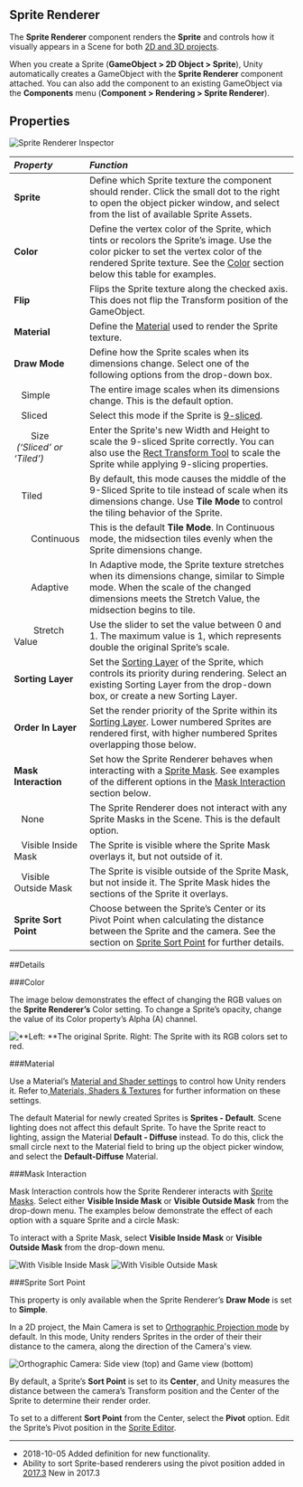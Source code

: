 #
Sprite Renderer
---------------

The __Sprite Renderer__ component renders the __Sprite__ and controls how it visually appears in a Scene for both [2D and 3D projects](https://docs.unity3d.com/Manual/2Dor3D.html).

When you create a Sprite (__GameObject &gt; 2D Object &gt; Sprite__), Unity automatically creates a GameObject with the __Sprite Renderer__ component attached. You can also add the component to an existing GameObject via the __Components__ menu (__Component &gt; Rendering &gt; Sprite Renderer__). 

## Properties
![Sprite Renderer Inspector](../uploads/Main/2D_SpriteRenderer_1.png)

|**_Property_** |**_Function_** |
|:---|:---|
|__Sprite__ |Define which Sprite texture the component should render. Click the small dot to the right to open the object picker window, and select from the list of available Sprite Assets.|
|__Color__ |Define the vertex color of the Sprite, which tints or recolors the Sprite’s image. Use the color picker to set the vertex color of the rendered Sprite texture. See the [Color](#color) section below this table for examples. |
|__Flip__ |Flips the Sprite texture along the checked axis. This does not flip the Transform position of the GameObject.|
|__Material__ |Define the [Material](#material) used to render the Sprite texture.|
| __Draw Mode__ | Define how the Sprite scales when its dimensions change. Select one of the following options from the drop-down box.|
|&nbsp; &nbsp;Simple| The entire image scales when its dimensions change. This is the default option.|
|&nbsp; &nbsp;Sliced| Select this mode if the Sprite is [9-sliced](https://docs.unity3d.com/Manual/9SliceSprites.html).|
|&nbsp; &nbsp; &nbsp; &nbsp;Size &nbsp; &nbsp; &nbsp; &nbsp; &nbsp;*(‘Sliced’ or ‘Tiled’)*| Enter the Sprite's new Width and Height to scale the 9-sliced Sprite correctly. You can also use the [Rect Transform Tool](https://docs.unity3d.com/Manual/9SliceSprites.html) to scale the Sprite while applying 9-slicing properties.|
|&nbsp; &nbsp;Tiled| By default, this mode causes the middle of the 9-Sliced Sprite to tile instead of scale when its dimensions change. Use __Tile Mode__ to control the tiling behavior of the Sprite.|
|&nbsp; &nbsp; &nbsp; &nbsp;Continuous| This is the default __Tile Mode__. In Continuous mode, the midsection tiles evenly when the Sprite dimensions change. |
|&nbsp; &nbsp; &nbsp; &nbsp;Adaptive| In Adaptive mode, the Sprite texture stretches when its dimensions change, similar to Simple mode. When the scale of the changed dimensions meets the Stretch Value, the midsection begins to tile.|
|&nbsp; &nbsp; &nbsp; &nbsp; Stretch Value|Use the slider to set the value between 0 and 1. The maximum value is 1, which represents double the original Sprite’s scale.|
|__Sorting Layer__ |Set the [Sorting Layer](https://docs.unity3d.com/Manual/class-TagManager.html) of the Sprite, which controls its priority during rendering. Select an existing Sorting Layer from the drop-down box, or create a new Sorting Layer.|
|__Order In Layer__ |Set the render priority of the Sprite within its [Sorting Layer](https://docs.unity3d.com/Manual/class-TagManager.html). Lower numbered Sprites are rendered first, with higher numbered Sprites overlapping those below. |
|__Mask Interaction__ |Set how the Sprite Renderer behaves when interacting with a [Sprite Mask](https://docs.unity3d.com/Manual/class-SpriteMask.html). See examples of the different options in the [Mask Interaction](#maskinteract) section below.|
|&nbsp; &nbsp;None|The Sprite Renderer does not interact with any Sprite Masks in the Scene. This is the default option.|
|&nbsp; &nbsp;Visible Inside Mask|The Sprite is visible where the Sprite Mask overlays it, but not outside of it.|
|&nbsp; &nbsp;Visible Outside Mask|The Sprite is visible outside of the Sprite Mask, but not inside it. The Sprite Mask hides the sections of the Sprite it overlays.|
|__Sprite Sort Point__ |Choose between the Sprite’s Center or its Pivot Point when calculating the distance between the Sprite and the camera. See the section on [Sprite Sort Point](#sortpoint) for further details.|

##Details

###Color<a name="color"></a>

The image below demonstrates the effect of changing the RGB values on the __Sprite Renderer’s__ Color setting. To change a Sprite’s opacity, change the value of its Color property’s Alpha (A) channel.  


![**Left: **The original Sprite. **Right**: The Sprite with its RGB colors set to red.](../uploads/Main/2DColor_Example.png)

###Material<a name="material"></a>

Use a Material’s [Material and Shader settings](https://docs.unity3d.com/Manual/Materials.html) to control how Unity renders it. Refer to[ Materials, Shaders & Textures](https://docs.unity3d.com/Manual/Shaders.html) for further information on these settings.

The default Material for newly created Sprites is __Sprites - Default__. Scene lighting does not affect this default Sprite. To have the Sprite react to lighting, assign the Material **Default - Diffuse** instead. To do this, click the small circle next to the Material field to bring up the object picker window, and select the __Default-Diffuse__ Material.

###Mask Interaction<a name="maskinteract"></a>

Mask Interaction controls how the Sprite Renderer interacts with [Sprite Masks](https://docs.unity3d.com/Manual/class-SpriteMask.html). Select either __Visible Inside Mask__ or __Visible Outside Mask__ from the drop-down menu. The examples below demonstrate the effect of each option with a square Sprite and a circle Mask:

To interact with a Sprite Mask, select __Visible Inside Mask__ or __Visible Outside Mask__ from the drop-down menu.

![With Visible Inside Mask](../uploads/Main/2D_SpriteRenderer_8.png)
![With Visible Outside Mask](../uploads/Main/2D_SpriteRenderer_9.png)

###Sprite Sort Point<a name="sortpoint"></a>

This property is only available when the Sprite Renderer’s __Draw Mode__ is set to __Simple__.

In a 2D project, the Main Camera is set to [Orthographic Projection mode](https://docs.unity3d.com/Manual/class-Camera.html) by default. In this mode, Unity renders Sprites in the order of their their distance to the camera, along the direction of the Camera's view.

![**Orthographic Camera:** Side view (top) and Game view (bottom)](../uploads/Main/2DSpriteRenderer_SortPoint.png)

By default, a Sprite’s __Sort Point__ is set to its **Center**, and Unity measures the distance between the camera’s Transform position and the Center of the Sprite to determine their render order. 

To set to a different __Sort Point__ from the Center, select the __Pivot__ option. Edit the Sprite’s Pivot position in the [Sprite Editor](https://docs.unity3d.com/Manual/SpriteEditor.html).

----
* <span class="page-edit">2018-10-05 Added definition for new functionality.</span>
* <span class="page-history">Ability to sort Sprite-based renderers using the pivot position added in [2017.3](https://docs.unity3d.com/2017.3/Documentation/Manual/30_search.html?q=newin20173) <span class="search-words">New in 2017.3</span></span>

